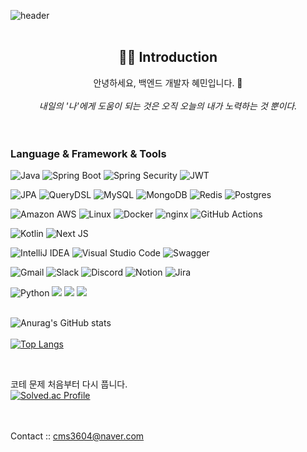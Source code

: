 ![header](https://capsule-render.vercel.app/api?type=rect&customColorList=0,2,3&height=150&section=header&text=HEAMIN's%20GitHub&fontSize=60)
<br><br>
<div align=center> <h2>🙌🏻 Introduction </h2>
  안녕하세요, 백엔드 개발자 혜민입니다. 👋
  <br><br>
  <em>내일의 '나'에게 도움이 되는 것은 오직 오늘의 내가 노력하는 것 뿐이다.</em>
</div>
<br><br>


<h3>Language & Framework & Tools</h3>

![Java](https://img.shields.io/badge/Java-007396?style=for-the-badge&logo=java&logoColor=white)
![Spring Boot](https://img.shields.io/badge/Spring%20Boot-6DB33F?style=for-the-badge&logo=spring-boot&logoColor=white)
![Spring Security](https://img.shields.io/badge/Spring%20Security-6DB33F?style=for-the-badge&logo=spring-security&logoColor=white)
![JWT](https://img.shields.io/badge/JWT-black?style=for-the-badge&logo=JSON%20web%20tokens)


![JPA](https://img.shields.io/badge/JPA-59666C?style=for-the-badge&logo=hibernate&logoColor=white)
![QueryDSL](https://img.shields.io/badge/QueryDSL-0769AD?style=for-the-badge&logo=querydsl&logoColor=white)
![MySQL](https://img.shields.io/badge/MySQL-4479A1?style=for-the-badge&logo=mysql&logoColor=white)
![MongoDB](https://img.shields.io/badge/MongoDB-%234ea94b.svg?style=for-the-badge&logo=mongodb&logoColor=white)
![Redis](https://img.shields.io/badge/redis-%23DD0031.svg?style=for-the-badge&logo=redis&logoColor=white)
![Postgres](https://img.shields.io/badge/postgres-%23316192.svg?style=for-the-badge&logo=postgresql&logoColor=white)


![Amazon AWS](https://img.shields.io/badge/Amazon_AWS-232F3E?style=for-the-badge&logo=amazon-aws&logoColor=white)
![Linux](https://img.shields.io/badge/Linux-FCC624?style=for-the-badge&logo=linux&logoColor=black)
![Docker](https://img.shields.io/badge/Docker-2496ED?style=for-the-badge&logo=docker&logoColor=white)
![nginx](https://img.shields.io/badge/nginx-009639?style=for-the-badge&logo=nginx&logoColor=white)
![GitHub Actions](https://img.shields.io/badge/GitHub%20Actions-2088FF?style=for-the-badge&logo=github-actions&logoColor=white)

![Kotlin](https://img.shields.io/badge/kotlin-%237F52FF.svg?style=for-the-badge&logo=kotlin&logoColor=white)
![Next JS](https://img.shields.io/badge/Next-black?style=for-the-badge&logo=next.js&logoColor=white)

![IntelliJ IDEA](https://img.shields.io/badge/IntelliJIDEA-000000.svg?style=for-the-badge&logo=intellij-idea&logoColor=white)
![Visual Studio Code](https://img.shields.io/badge/Visual%20Studio%20Code-0078d7.svg?style=for-the-badge&logo=visual-studio-code&logoColor=white)
![Swagger](https://img.shields.io/badge/-Swagger-%23Clojure?style=for-the-badge&logo=swagger&logoColor=white)

![Gmail](https://img.shields.io/badge/Gmail-D14836?style=for-the-badge&logo=gmail&logoColor=white)
![Slack](https://img.shields.io/badge/Slack-4A154B?style=for-the-badge&logo=slack&logoColor=white)
![Discord](https://img.shields.io/badge/Discord-%235865F2.svg?style=for-the-badge&logo=discord&logoColor=white)
![Notion](https://img.shields.io/badge/Notion-%23000000.svg?style=for-the-badge&logo=notion&logoColor=white)
![Jira](https://img.shields.io/badge/jira-%230A0FFF.svg?style=for-the-badge&logo=jira&logoColor=white)


![Python](https://img.shields.io/badge/python-3670A0?style=for-the-badge&logo=python&logoColor=ffdd54)
<img src="https://img.shields.io/badge/pytorch-%23EE4C2C.svg?&style=for-the-badge&logo=pytorch&logoColor=white" />  <img src="https://img.shields.io/badge/tensorflow-%23FF6F00.svg?&style=for-the-badge&logo=tensorflow&logoColor=white" />  <img src="https://img.shields.io/badge/opencv-%235C3EE8.svg?&style=for-the-badge&logo=opencv&logoColor=white" />
<br><br>

![Anurag's GitHub stats](https://github-readme-stats.vercel.app/api?username=Chaeruin&show_icons=true&theme=radical)
<br><br>
[![Top Langs](https://github-readme-stats.vercel.app/api/top-langs/?username=Chaeruin&layout=compact)](https://github.com/Chaeruin/github-readme-stats)

<br>

코테 문제 처음부터 다시 풉니다. </br>
[![Solved.ac Profile](http://mazassumnida.wtf/api/v2/generate_badge?boj=chaeheamin)](https://solved.ac/chaeheamin/)

<br/><br/>
Contact :: cms3604@naver.com
